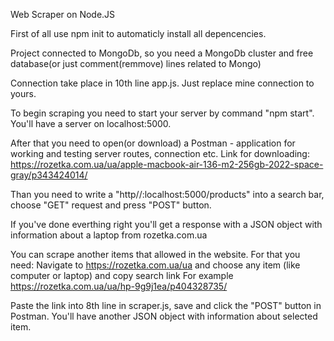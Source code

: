 Web Scraper on Node.JS

First of all use npm init to automaticly install all depencencies.

Project connected to MongoDb, so you need a MongoDb cluster and free database(or just comment(remmove) lines related to Mongo)

Connection take place in 10th line app.js. Just replace mine connection to yours.

To begin scraping you need to start your server by command "npm start".
You'll have a server on localhost:5000.

After that you need to open(or download) a Postman - application for working and testing server routes, connection etc.
Link for downloading: https://rozetka.com.ua/ua/apple-macbook-air-136-m2-256gb-2022-space-gray/p343424014/

Than you need to write a "http//:localhost:5000/products" into a search bar, choose "GET" request and press "POST" button.

If you've done everthing right you'll get a response with a JSON object with information about a laptop from rozetka.com.ua

You can scrape another items that allowed in the website. For that you need:
Navigate to https://rozetka.com.ua/ua and choose any item (like computer or laptop) and copy search link
For example https://rozetka.com.ua/ua/hp-9g9j1ea/p404328735/

Paste the link into 8th line in scraper.js, save and click the "POST" button in Postman.
You'll have another JSON object with information about selected item.